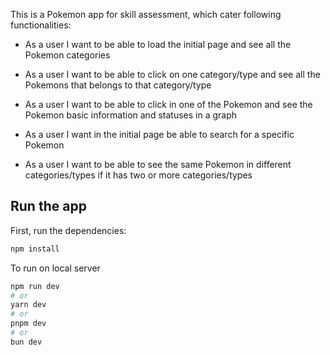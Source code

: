 This is a Pokemon app for skill assessment, which cater following functionalities:

- As a user I want to be able to load the initial page and see all the Pokemon categories
- As a user I want to be able to click on one category/type and see all the Pokemons that belongs to that category/type

- As a user I want to be able to click in one of the Pokemon and see the Pokemon basic information and statuses in a graph
- As a user I want in the initial page be able to search for a specific Pokemon
- As a user I want to be able to see the same Pokemon in different categories/types if it has two or more categories/types

## Run the app

First, run the dependencies:

```bash
npm install
```

To run on local server

```bash
npm run dev
# or
yarn dev
# or
pnpm dev
# or
bun dev
```
